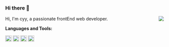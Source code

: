 ### Hi there 👋
<img align="right" src="https://github-readme-stats.vercel.app/api?username=cyyjs&show_icons=true&hide_title=true&theme=radical" />

Hi, I'm cyy, a passionate  frontEnd web developer.

**Languages and Tools:**

<img height="20" src="https://user-images.githubusercontent.com/2883079/91004890-fd79d100-e607-11ea-88b3-b60bc65a2ddd.png"> <img height="20" src="https://user-images.githubusercontent.com/2883079/91004894-ffdc2b00-e607-11ea-9c0a-734020804b87.png"> <img height="20" src="https://user-images.githubusercontent.com/2883079/91004826-dae7b800-e607-11ea-84c4-faf8a265114d.png"> <img height="20" src="https://user-images.githubusercontent.com/2883079/91004899-023e8500-e608-11ea-8ea5-3281342b73e8.png">
<!--img align="right" src="https://github-readme-stats.vercel.app/api/top-langs/?username=cyyjs&layout=compact&theme=radical" /-->
